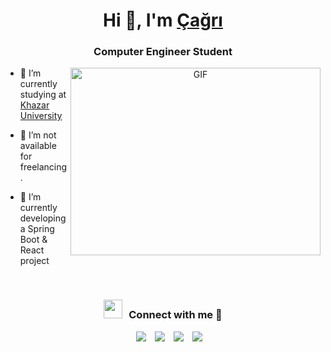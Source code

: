 <h1 align="center">Hi 👋, I'm <a href="https://davutcagri.github.io/Me.io/" target="blank">
Çağrı</a></h1>
<h3 align="center">Computer Engineer Student</h3>

<a target="_blank" align="center">
  <img align="right" top="500" height="300" width="400" alt="GIF" src="https://media.giphy.com/media/SWoSkN6DxTszqIKEqv/giphy.gif">
</a>

- 🔭 I’m currently studying at <a href="https://www.khazar.org" target="blank">Khazar University</a>

- 🤝 I’m not available for freelancing.

- 🌱 I’m currently developing a Spring Boot & React project
<br/>
<h3 align="center" > <img src="https://media.giphy.com/media/iY8CRBdQXODJSCERIr/giphy.gif" width="30" height="30" style="margin-right: 10px;">Connect with me 🤝 </h3>

<p align="center">

 <div align="center"  class="icons-social" style="margin-left: 10px;">
        <a style="margin-left: 10px;"  target="_blank" href="https://www.linkedin.com/in/davut-%C3%A7a%C4%9Fr%C4%B1-akb%C4%B1y%C4%B1k-476548252/">
			<img src="https://img.icons8.com/doodle/40/000000/linkedin--v2.png"></a>
        <a style="margin-left: 10px;" target="_blank" href="https://github.com/davutcagri">
		<img src="https://img.icons8.com/doodle/40/000000/github--v1.png"></a>
        <a style="margin-left: 10px;" target="_blank" href="https://instagram.com/davutcagri">
			<img src="https://img.icons8.com/doodle/40/000000/instagram-new--v2.png"></a>
		<a style="margin-left: 10px;" target="_blank" href="https://twitter.com/davutcagri0">
			<img src="https://img.icons8.com/doodle/1x/twitter-squared--v2.png" ></a>
      </div>

</p>
